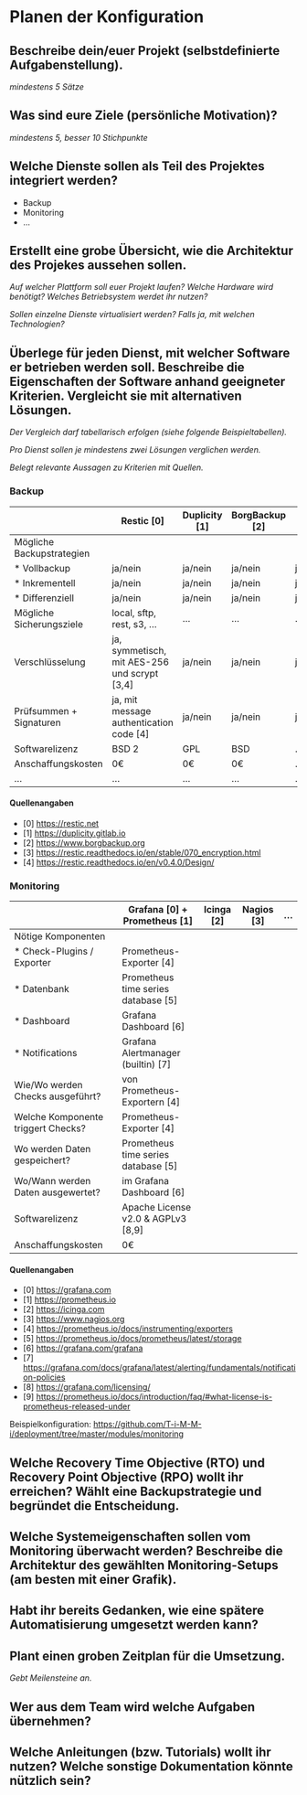 # Planen der Konfiguration

## Beschreibe dein/euer Projekt (selbstdefinierte Aufgabenstellung).

*mindestens 5 Sätze*

## Was sind eure Ziele (persönliche Motivation)?

*mindestens 5, besser 10 Stichpunkte*

## Welche Dienste sollen als Teil des Projektes integriert werden?

* Backup
* Monitoring
* …

## Erstellt eine grobe Übersicht, wie die Architektur des Projekes aussehen sollen.

*Auf welcher Plattform soll euer Projekt laufen?*
*Welche Hardware wird benötigt?*
*Welches Betriebsystem werdet ihr nutzen?*

*Sollen einzelne Dienste virtualisiert werden?*
*Falls ja, mit welchen Technologien?*

## Überlege für jeden Dienst, mit welcher Software er betrieben werden soll. Beschreibe die Eigenschaften der Software anhand geeigneter Kriterien. Vergleicht sie mit alternativen Lösungen.

*Der Vergleich darf tabellarisch erfolgen (siehe folgende Beispieltabellen).*

*Pro Dienst sollen je mindestens zwei Lösungen verglichen werden.*

*Belegt relevante Aussagen zu Kriterien mit Quellen.*

### Backup

|                           | Restic [0]                                   | Duplicity [1] | BorgBackup [2] | …          |
|---------------------------|----------------------------------------------|---------------|----------------|------------|
| Mögliche Backupstrategien |                                              |               |                |            |
| * Vollbackup              | ja/nein                                      | ja/nein       | ja/nein        | ja/nein    |
| * Inkrementell            | ja/nein                                      | ja/nein       | ja/nein        | ja/nein    |
| * Differenziell           | ja/nein                                      | ja/nein       | ja/nein        | ja/nein    |
| Mögliche Sicherungsziele  | local, sftp, rest, s3, …                     | …             | …              | …          |
| Verschlüsselung           | ja, symmetisch, mit AES-256 und scrypt [3,4] | ja/nein       | ja/nein        | ja/nein    |
| Prüfsummen + Signaturen   | ja, mit message authentication code [4]      | ja/nein       | ja/nein        | ja/nein    |
| Softwarelizenz            | BSD 2                                        | GPL          | BSD             | …          |
| Anschaffungskosten        | 0€                                           | 0€           | 0€              | …          |
| …                         | …                                            | …            | …               | …          |

#### Quellenangaben

* [0] https://restic.net
* [1] https://duplicity.gitlab.io
* [2] https://www.borgbackup.org
* [3] https://restic.readthedocs.io/en/stable/070_encryption.html
* [4] https://restic.readthedocs.io/en/v0.4.0/Design/

### Monitoring

|                                    | Grafana [0] + Prometheus [1]        | Icinga [2] | Nagios [3] | … |
|------------------------------------|-------------------------------------|------------|------------|---|
| Nötige Komponenten                 |                                     |            |            |   |
| * Check-Plugins / Exporter         | Prometheus-Exporter [4]             |            |            |   |
| * Datenbank                        | Prometheus time series database [5] |            |            |   |
| * Dashboard                        | Grafana Dashboard [6]               |            |            |   |
| * Notifications                    | Grafana Alertmanager (builtin) [7]  |            |            |   |
| Wie/Wo werden Checks ausgeführt?   | von Prometheus-Exportern [4]        |            |            |   |
| Welche Komponente triggert Checks? | Prometheus-Exporter [4]             |            |            |   |
| Wo werden Daten gespeichert?       | Prometheus time series database [5] |            |            |   |
| Wo/Wann werden Daten ausgewertet?  | im Grafana Dashboard [6]            |            |            |   |
| Softwarelizenz                     | Apache License v2.0 & AGPLv3 [8,9]  |            |            |   |
| Anschaffungskosten                 | 0€                                  |            |            |   |

#### Quellenangaben

* [0] https://grafana.com
* [1] https://prometheus.io
* [2] https://icinga.com
* [3] https://www.nagios.org
* [4] https://prometheus.io/docs/instrumenting/exporters
* [5] https://prometheus.io/docs/prometheus/latest/storage
* [6] https://grafana.com/grafana
* [7] https://grafana.com/docs/grafana/latest/alerting/fundamentals/notification-policies
* [8] https://grafana.com/licensing/
* [9] https://prometheus.io/docs/introduction/faq/#what-license-is-prometheus-released-under

Beispielkonfiguration: https://github.com/T-i-M-M-i/deployment/tree/master/modules/monitoring

## Welche Recovery Time Objective (RTO) und Recovery Point Objective (RPO) wollt ihr erreichen? Wählt eine Backupstrategie und begründet die Entscheidung.

## Welche Systemeigenschaften sollen vom Monitoring überwacht werden? Beschreibe die Architektur des gewählten Monitoring-Setups (am besten mit einer Grafik).

## Habt ihr bereits Gedanken, wie eine spätere Automatisierung umgesetzt werden kann?

## Plant einen groben Zeitplan für die Umsetzung.

*Gebt Meilensteine an.*

## Wer aus dem Team wird welche Aufgaben übernehmen?

## Welche Anleitungen (bzw. Tutorials) wollt ihr nutzen? Welche sonstige Dokumentation könnte nützlich sein?
